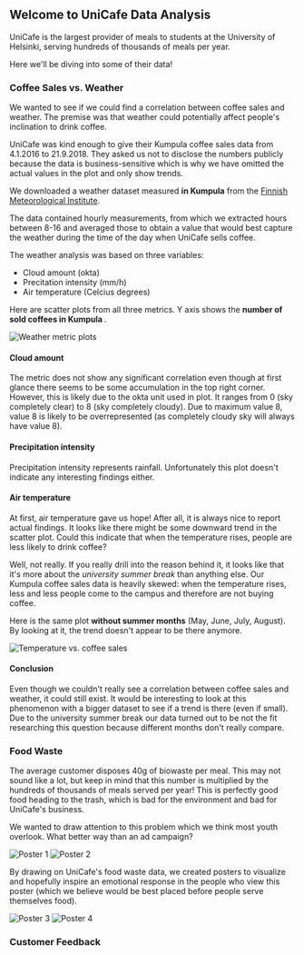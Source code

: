## Welcome to UniCafe Data Analysis

UniCafe is the largest provider of meals to students at the University of Helsinki, serving hundreds of thousands of meals per year.

Here we'll be diving into some of their data!

### Coffee Sales vs. Weather

We wanted to see if we could find a correlation between coffee sales and weather. The premise was that weather could potentially affect people's inclination to drink coffee.

UniCafe was kind enough to give their Kumpula coffee sales data from 4.1.2016 to 21.9.2018. They asked us not to disclose the numbers publicly because the data is business-sensitive which is why we have omitted the actual values in the plot and only show trends.

We downloaded a weather dataset measured <strong>in Kumpula</strong> from the <a href='https://en.ilmatieteenlaitos.fi/download-observations#!/'>Finnish Meteorological Institute</a>.

The data contained hourly measurements, from which we extracted hours between 8-16 and averaged those to obtain a value that would best capture the weather during the time of the day when UniCafe sells coffee.

The weather analysis was based on three variables:
- Cloud amount (okta)
- Precitation intensity (mm/h)
- Air temperature (Celcius degrees)

Here are scatter plots from all three metrics. Y axis shows the <strong> number of sold coffees  in Kumpula </strong>.

![Weather metric plots](./coffee_vs_weather.png)

#### Cloud amount
The metric does not show any significant correlation even though at first glance there seems to be some accumulation in the top right corner. However, this is likely due to the okta unit used in plot. It ranges from 0 (sky completely clear) to 8 (sky completely cloudy). Due to maximum value 8, value 8 is likely to be overrepresented (as completely cloudy sky will always have value 8).

#### Precipitation intensity
Precipitation intensity represents rainfall. Unfortunately this plot doesn't indicate any interesting findings either.

#### Air temperature
At first, air temperature gave us hope! After all, it is always nice to report actual findings. It looks like there might be some downward trend in the scatter plot. Could this indicate that when the temperature rises, people are less likely to drink coffee?

Well, not really. If you really drill into the reason behind it, it looks like that it's more about the <em>university summer break</em> than anything else. Our Kumpula coffee sales data is heavily skewed: when the temperature rises, less and less people come to the campus and therefore are not buying coffee.

Here is the same plot <strong>without summer months</strong> (May, June, July, August). By looking at it, the trend doesn't appear to be there anymore.

![Temperature vs. coffee sales](./coffee_vs_temperature.png)

#### Conclusion

Even though we couldn't really see a correlation between coffee sales and weather, it could still exist. It would be interesting to look at this phenomenon with a bigger dataset to see if a trend is there (even if small). Due to the university summer break our data turned out to be not the fit researching this question because different months don't really compare.

### Food Waste
The average customer disposes 40g of biowaste per meal. This may not sound like a lot, but keep in mind that this number is multiplied by the hundreds of thousands of meals served per year! This is perfectly good food heading to the trash, which is bad for the environment and bad for UniCafe's business.

We wanted to draw attention to this problem which we think most youth overlook. What better way than an ad campaign? 

![Poster 1](./food_waste_1_en.png) 
![Poster 2](./food_waste_1_fi.png)

By drawing on UniCafe's food waste data, we created posters to visualize and hopefully inspire an emotional response in the people who view this poster (which we believe would be best placed before people serve themselves food).

![Poster 3](./food_waste_2_en.png) 
![Poster 4](./food_waste_2_fi.png)


### Customer Feedback
